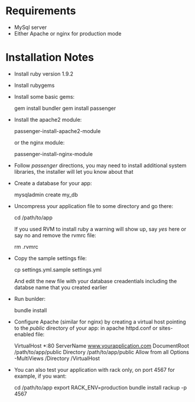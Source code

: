 Requirements
============

* MySql server
* Either Apache or nginx for production mode

Installation Notes
==================

* Install ruby version 1.9.2
* Install rubygems
* Install some basic gems:

    gem install bundler
    gem install passenger

* Install the apache2 module:

    passenger-install-apache2-module

  or the nginx module:

    passenger-install-nginx-module

* Follow *passenger* directions, you may need to install additional system libraries,
  the installer will let you know about that

* Create a database for your app:

    mysqladmin create my_db

* Uncompress your application file to some directory and go there:

    cd /path/to/app

  If you used RVM to install ruby a warning will show up, say *yes* here or say no and remove the rvmrc file:

    rm .rvmrc

* Copy the sample settings file:

    cp settings.yml.sample settings.yml

  And edit the new file with your database creadentials including the databse name that you created earlier

* Run bunlder:

    bundle install

* Configure Apache (similar for nginx) by creating a virtual host pointing to the *public* directory of your app:
  in apache httpd.conf or sites-enabled file:

    VirtualHost *:80
      ServerName www.yourapplication.com
      DocumentRoot /path/to/app/public
      Directory /path/to/app/public
        Allow from all
        Options -MultiViews
      /Directory
    /VirtualHost

* You can also test your application with rack only, on port 4567 for example, if you want:

    cd /path/to/app
    export RACK_ENV=production
    bundle install
    rackup -p 4567

